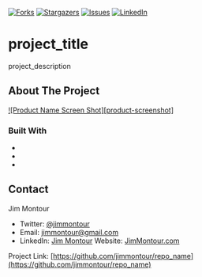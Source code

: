 <!--
***
Do a search and replace for the following:
repo_name,
repo,
project_title,
project_description
-->

[![Forks][forks-shield]][forks-url]
[![Stargazers][stars-shield]][stars-url]
[![Issues][issues-shield]][issues-url]
[![LinkedIn][linkedin-shield]][linkedin-url]

# project_title

project_description

<!-- ABOUT THE PROJECT -->
## About The Project

[![Product Name Screen Shot][product-screenshot]](https://example.com)

### Built With

* []()
* []()
* []()

<!-- CONTACT -->
## Contact

Jim Montour

* Twitter: [@jimmontour](https://twitter.com/jimmontour)
* Email: jimmontour@gmail.com
* LinkedIn: [Jim Montour](https://linkedin.com/jimmontour)
Website: [JimMontour.com](https://jimmontour.com)

Project Link: [https://github.com/jimmontour/repo_name](https://github.com/jimmontour/repo_name)

<!-- MARKDOWN LINKS & IMAGES -->
<!-- https://www.markdownguide.org/basic-syntax/#reference-style-links -->
[contributors-shield]: https://img.shields.io/github/contributors/jimmontour/repo.svg?style=for-the-badge
[contributors-url]: https://github.com/jimmontour/repo/graphs/contributors
[forks-shield]: https://img.shields.io/github/forks/jimmontour/repo.svg?style=for-the-badge
[forks-url]: https://github.com/jimmontour/repo/network/members
[stars-shield]: https://img.shields.io/github/stars/jimmontour/repo.svg?style=for-the-badge
[stars-url]: https://github.com/jimmontour/repo/stargazers
[issues-shield]: https://img.shields.io/github/issues/jimmontour/repo.svg?style=for-the-badge
[issues-url]: https://github.com/jimmontour/repo/issues
[license-shield]: https://img.shields.io/github/license/jimmontour/repo.svg?style=for-the-badge
[license-url]: https://github.com/jimmontour/repo/blob/master/LICENSE.txt
[linkedin-shield]: https://img.shields.io/badge/-LinkedIn-black.svg?style=for-the-badge&logo=linkedin&colorB=555
[linkedin-url]: https://linkedin.com/in/jimmontour
